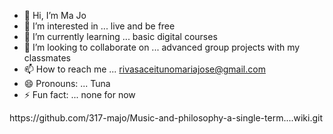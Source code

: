 - 👋 Hi, I’m Ma Jo
- 👀 I’m interested in ... live and be free
- 🌱 I’m currently learning ... basic digital courses
- 💞️ I’m looking to collaborate on ... advanced group projects with my classmates
- 📫 How to reach me ... rivasaceitunomariajose@gmail.com
- 😄 Pronouns: ... Tuna
- ⚡ Fun fact: ... none for now

<!---
317-majo/317-majo is a ✨ special ✨ repository because its `README.md` (this file) appears on your GitHub profile.
You can click the Preview link to take a look at your changes.
---> https://github.com/317-majo/Music-and-philosophy-a-single-term....wiki.git
